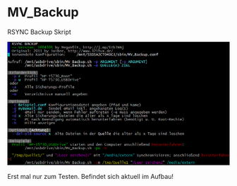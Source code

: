 # MV_Backup
RSYNC Backup Skript

![Hilfe](help.png)

Erst mal nur zum Testen. Befindet sich aktuell im Aufbau!
